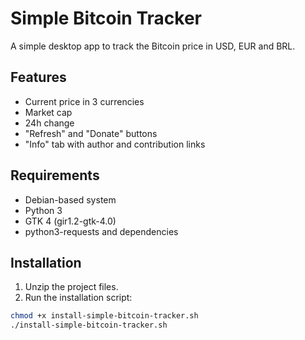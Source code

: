 # Simple Bitcoin Tracker

A simple desktop app to track the Bitcoin price in USD, EUR and BRL.

## Features
- Current price in 3 currencies
- Market cap
- 24h change
- "Refresh" and "Donate" buttons
- "Info" tab with author and contribution links

## Requirements
- Debian-based system
- Python 3
- GTK 4 (gir1.2-gtk-4.0)
- python3-requests and dependencies

## Installation

1. Unzip the project files.
2. Run the installation script:

```bash
chmod +x install-simple-bitcoin-tracker.sh
./install-simple-bitcoin-tracker.sh
